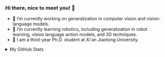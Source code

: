 ### Hi there, nice to meet you! 👋 

- 🔭 I’m currently working on generalization in computer vision and vision-language models.
- 🌱 I’m currently learning robotics, including generalization in robot learning, vision language action models, and 3D techniques.
- 🏫 I am a third-year Ph.D. student at Xi'an Jiaotong University.

<details>
  <summary>My GitHub Stats</summary>
  <be>
    
<p align="center">
<img align="center" src="https://github-readme-stats.vercel.app/api?username=BaiShuanghao&show_icons=true&hide_title=false&count_private=true&hide=issues" />
</p>

</details>


<!--
**BaiShuanghao/Bai-s-Welcome** is a ✨ _special_ ✨ repository because its `README.md` (this file) appears on your GitHub profile.

Related source is copied from: https://github.com/yfzhang114/yfzhang114/tree/main

Here are some ideas to get you started:

- 🔭 I’m currently working on ...
- 🌱 I’m currently learning ...
- 👯 I’m looking to collaborate on ...
- 🤔 I’m looking for help with ...
- 💬 Ask me about ...
- 📫 How to reach me: ...
- 😄 Pronouns: ...
- ⚡ Fun fact: ...
-->
